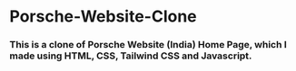 # Porsche-Website-Clone
### This is a clone of Porsche Website (India) Home Page, which I made using HTML, CSS, Tailwind CSS and Javascript.
